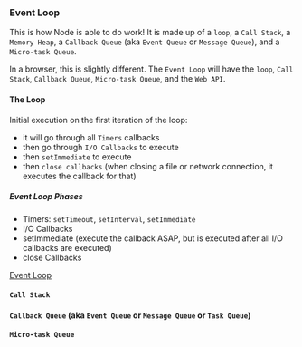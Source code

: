 ### Event Loop

This is how Node is able to do work!  It is made up of a `loop`, a `Call Stack`, a `Memory Heap`, a `Callback Queue` (aka `Event Queue` or `Message Queue`), and a `Micro-task Queue`.

In a browser, this is slightly different.  The `Event Loop` will have the `loop`, `Call Stack`, `Callback Queue`, `Micro-task Queue`, and the `Web API`.

#### The Loop
Initial execution on the first iteration of the loop:
- it will go through all `Timers` callbacks
- then go through `I/O Callbacks` to execute
- then `setImmediate` to execute
- then `close callbacks` (when closing a file or network connection, it executes the callback for that)

##### Event Loop Phases
- Timers: `setTimeout`, `setInterval`, `setImmediate`
- I/O Callbacks
- setImmediate (execute the callback ASAP, but is executed after all I/O callbacks are executed)
- close Callbacks

[Event Loop](https://nodejs.org/en/learn/asynchronous-work/event-loop-timers-and-nexttick)


#### `Call Stack`


#### `Callback Queue` (aka `Event Queue` or `Message Queue` or `Task Queue`)


#### `Micro-task Queue`


